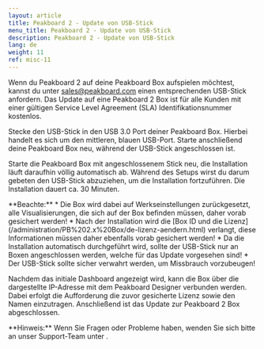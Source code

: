 ```yaml
---
layout: article
title: Peakboard 2 - Update von USB-Stick 
menu_title: Peakboard 2 - Update von USB-Stick 
description: Peakboard 2 - Update von USB-Stick 
lang: de
weight: 11
ref: misc-11
---
```


Wenn du Peakboard 2 auf deine Peakboard Box aufspielen möchtest, kannst du unter sales@peakboard.com einen entsprechenden USB-Stick anfordern.
Das Update auf eine Peakboard 2 Box ist für alle Kunden mit einer gültigen Service Level Agreement (SLA) Identifikationsnummer kostenlos.


Stecke den USB-Stick in den USB 3.0 Port deiner Peakboard Box. 
Hierbei handelt es sich um den mittleren, blauen USB-Port. 
Starte anschließend deine Peakboard Box neu, während der USB-Stick angeschlossen ist. 
 
Starte die Peakboard Box mit angeschlossenem Stick neu, die Installation läuft daraufhin völlig automatisch ab. 
Während des Setups wirst du darum gebeten den USB-Stick abzuziehen, um die Installation fortzuführen. 
Die Installation dauert ca. 30 Minuten.

<div class="box-warning" markdown="1">
**Beachte:**  
* Die Box wird dabei auf Werkseinstellungen zurückgesetzt, alle Visualisierungen, die sich auf der Box befinden müssen, daher vorab gesichert werden!
* Nach der Installation wird die [Box ID und die Lizenz](/administration/PB%202.x%20Box/de-lizenz-aendern.html) verlangt, diese Informationen müssen daher ebenfalls vorab gesichert werden!
* Da die Installation automatisch durchgeführt wird, sollte der USB-Stick nur an Boxen angeschlossen werden, welche für das Update vorgesehen sind!
* Der USB-Stick sollte sicher verwahrt werden, um Missbrauch vorzubeugen!
</div>

Nachdem das initiale Dashboard angezeigt wird, kann die Box über die dargestellte IP-Adresse mit dem Peakboard Designer verbunden werden.
Dabei erfolgt die Aufforderung die zuvor gesicherte Lizenz sowie den Namen einzutragen.
Anschließend ist das Update zur Peakboard 2 Box abgeschlossen.

<div class="box-tip" markdown="1">
**Hinweis:** 
Wenn Sie Fragen oder Probleme haben, wenden Sie sich bitte an unser Support-Team unter <support@peakboard.com>.
</div>
